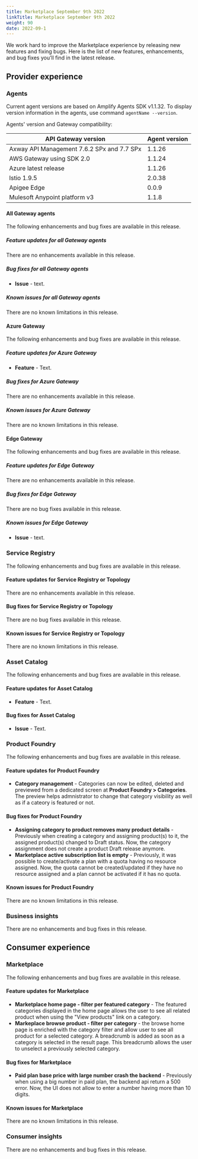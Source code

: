 ```yaml
---
title: Marketplace September 9th 2022
linkTitle: Marketplace September 9th 2022
weight: 90
date: 2022-09-1
---
```

We work hard to improve the Marketplace experience by releasing new features and fixing bugs. Here is the list of new features, enhancements, and bug fixes you’ll find in the latest release.

## Provider experience

### Agents

Current agent versions are based on Amplify Agents SDK v1.1.32. To display version information in the agents, use command `agentName --version`.

Agents' version and Gateway compatibility:

| API Gateway version                        | Agent version|
|--------------------------------------------|--------------|
| Axway API Management 7.6.2 SPx and 7.7 SPx | 1.1.26       |
| AWS Gateway using SDK 2.0                  | 1.1.24       |
| Azure latest release                       | 1.1.26       |
| Istio 1.9.5                                | 2.0.38       |
| Apigee Edge                                | 0.0.9        |
| Mulesoft Anypoint platform v3              | 1.1.8        |

#### All Gateway agents

The following enhancements and bug fixes are available in this release.

##### Feature updates for all Gateway agents

There are no enhancements available in this release.

##### Bug fixes for all Gateway agents

* **Issue** - text.

##### Known issues for all Gateway agents

There are no known limitations in this release.

#### Azure Gateway

The following enhancements and bug fixes are available in this release.

##### Feature updates for Azure Gateway

* **Feature** - Text.

##### Bug fixes for Azure Gateway

There are no enhancements available in this release.

##### Known issues for Azure Gateway

There are no known limitations in this release.

#### Edge Gateway

The following enhancements and bug fixes are available in this release.

##### Feature updates for Edge Gateway

There are no enhancements available in this release.

##### Bug fixes for Edge Gateway

There are no bug fixes available in this release.

##### Known issues for Edge Gateway

* **Issue** - text.

### Service Registry

The following enhancements and bug fixes are available in this release.

#### Feature updates for Service Registry or Topology

There are no enhancements available in this release.

#### Bug fixes for Service Registry or Topology

There are no bug fixes available in this release.

#### Known issues for Service Registry or Topology

There are no known limitations in this release.

### Asset Catalog

The following enhancements and bug fixes are available in this release.

#### Feature updates for Asset Catalog

* **Feature** - Text.

#### Bug fixes for Asset Catalog

* **Issue** - Text.

### Product Foundry

The following enhancements and bug fixes are available in this release.

#### Feature updates for Product Foundry

* **Category management** - Categories can now be edited, deleted and previewed from a dedicated screen at **Product Foundry > Categories**.
The preview helps admnistrator to change that category visibility as well as if a cateory is featured or not.

#### Bug fixes for Product Foundry

* **Assigning category to product removes many product details** - Previously when creating a category and assigning product(s) to it, the assigned product(s) changed to Draft status. Now, the category assignment does not create a product Draft release anymore.
* **Marketplace active subscription list is empty** - Previously, it was possible to create/activate a plan with a quota having no resource assigned. Now, the quota cannot be created/updated if they have no resource assigned and a plan cannot be activated if it has no quota.

#### Known issues for Product Foundry

There are no known limitations in this release.

### Business insights

There are no enhancements and bug fixes in this release.

## Consumer experience

### Marketplace

The following enhancements and bug fixes are available in this release.

#### Feature updates for Marketplace

* **Marketplace home page - filter per featured category** - The featured categories displayed in the home page allows the user to see all related product when using the "View products" link on a category.
* **Markeplace browse product - filter per category** - the browse home page is enriched with the category filter and allow user to see all product for a selected category. A breadcrumb is added as soon as a category is selected in the result page. This breadcrumb allows the user to unselect a previously selected category.

#### Bug fixes for Marketplace

* **Paid plan base price with large number crash the backend** - Previously when using a big number in paid plan, the backend api return a 500 error. Now, the UI does not allow to enter a number having more than 10 digits.

#### Known issues for Marketplace

There are no known limitations in this release.

### Consumer insights

There are no enhancements and bug fixes in this release.